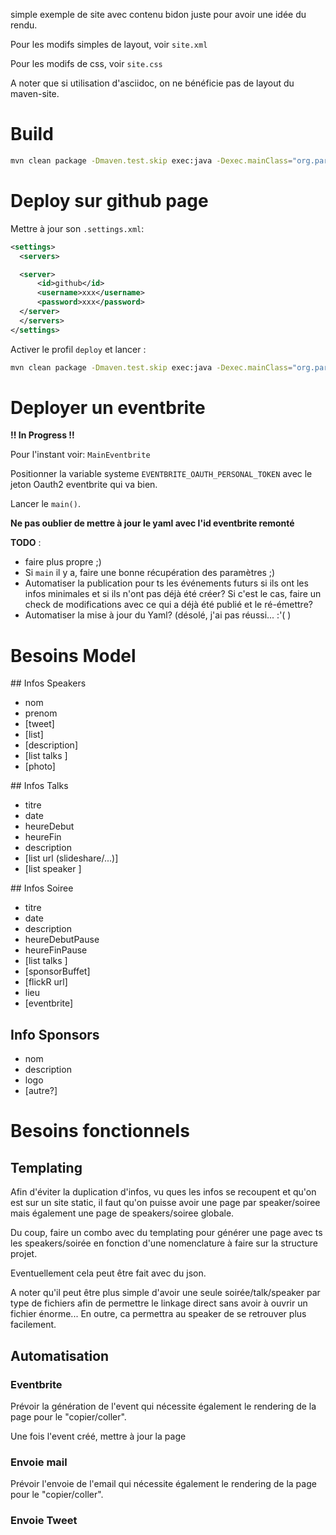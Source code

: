 simple exemple de site avec contenu bidon juste pour avoir une idée du rendu.

Pour les modifs simples de layout, voir `site.xml`

Pour les modifs de css, voir `site.css`

A noter que si utilisation d'asciidoc, on ne bénéficie pas de layout du maven-site.

# Build

```bash
mvn clean package -Dmaven.test.skip exec:java -Dexec.mainClass="org.parisjug.Main" site:run
```

# Deploy sur github page

Mettre à jour son `.settings.xml`:

```xml
<settings>
  <servers>

  <server>
      <id>github</id>
      <username>xxx</username>
      <password>xxx</password>
  </server>
  </servers>
</settings>
```

Activer le profil `deploy` et lancer :

```bash
mvn clean package -Dmaven.test.skip exec:java -Dexec.mainClass="org.parisjug.Main" site -Pdeploy
```

 
# Deployer un eventbrite

__!! In Progress !!__

Pour l'instant voir: `MainEventbrite`

Positionner la variable systeme `EVENTBRITE_OAUTH_PERSONAL_TOKEN` avec le jeton Oauth2 eventbrite qui va bien.

Lancer le `main()`. 

__Ne pas oublier de mettre à jour le yaml avec l'id eventbrite remonté__

__TODO__ : 

* faire plus propre ;)
* Si `main` il y a, faire une bonne récupération des paramètres ;)
* Automatiser la publication pour ts les événements futurs si ils ont les infos minimales et si ils n'ont pas déjà été créer? Si c'est le cas, faire un check de modifications avec ce qui a déjà été publié et le ré-émettre?
* Automatiser la mise à jour du Yaml? (désolé, j'ai pas réussi... :'( ) 

# Besoins Model

## Infos Speakers

* nom
* prenom
* [tweet]
* [list<url>]
* [description]
* [list talks ]
* [photo]

## Infos Talks

* titre
* date
* heureDebut
* heureFin
* description
* [list url  (slideshare/...)]
* [list speaker ]


## Infos Soiree

* titre
* date
* description
* heureDebutPause
* heureFinPause
* [list talks ]
* [sponsorBuffet]
* [flickR url]
* lieu
* [eventbrite]

## Info Sponsors

* nom
* description
* logo
* [autre?]

# Besoins fonctionnels

## Templating

Afin d'éviter la duplication d'infos, vu ques les infos se recoupent et qu'on est sur un site static, il faut qu'on puisse avoir une page par speaker/soiree mais également une page de speakers/soiree globale.

Du coup, faire un combo avec du templating pour générer une page avec ts les speakers/soirée en fonction d'une nomenclature à faire sur la structure projet.

Eventuellement cela peut être fait avec du json.

A noter qu'il peut être plus simple d'avoir une seule soirée/talk/speaker par type de fichiers afin de permettre le linkage direct sans avoir à ouvrir un fichier énorme... En outre, ca permettra au speaker de se retrouver plus facilement.

## Automatisation

### Eventbrite

Prévoir la génération de l'event qui nécessite également le rendering de la page pour le "copier/coller".

Une fois l'event créé, mettre à jour la page 

### Envoie mail

Prévoir l'envoie de l'email qui nécessite également le rendering de la page pour le "copier/coller".

### Envoie Tweet


